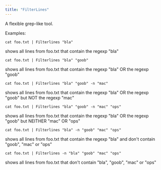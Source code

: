 ```yaml
---
title: "FilterLines"
---
```


A flexible grep-like tool.

Examples:

`cat foo.txt | Filterlines "bla"`

shows all lines from foo.txt that contain the regexp "bla"

`cat foo.txt | Filterlines "bla" "goob"`

shows all lines from foo.txt that contain the regexp "bla" OR the regexp
"goob"

`cat foo.txt | Filterlines "bla" "goob" -n "mac"`

shows all lines from foo.txt that contain the regexp "bla" OR the regexp
"goob" but NOT the regexp "mac"

`cat foo.txt | Filterlines "bla" "goob" -n "mac" "ops"`

shows all lines from foo.txt that contain the regexp "bla" OR the regexp
"goob" but NEITHER "mac" OR "ops"

`cat foo.txt | Filterlines "bla" -n "goob" "mac" "ops"`

shows all lines from foo.txt that contain the regexp "bla" and don't
contain "goob", "mac" or "ops"

`cat foo.txt | Filterlines -n "bla" "goob" "mac" "ops"`

shows all lines from foo.txt that don't contain "bla", "goob", "mac" or
"ops"
